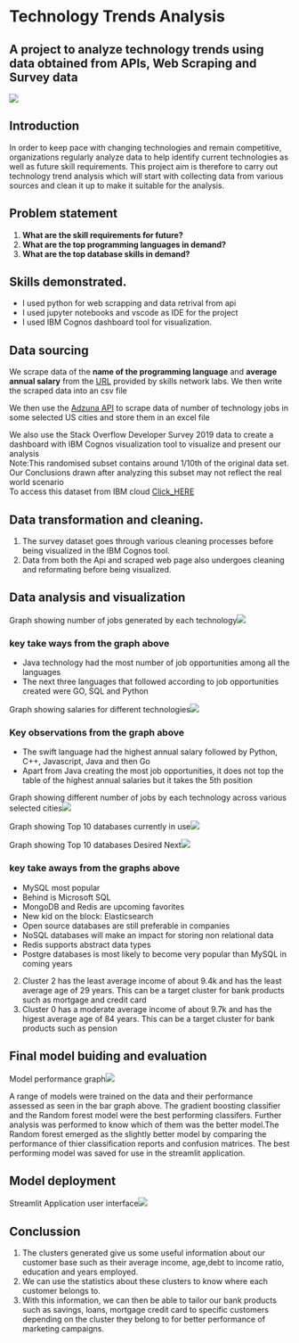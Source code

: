 # Technology Trends Analysis
## A project to analyze technology trends using data obtained from APIs, Web Scraping and Survey data
![](IMAGES/toptrendsjpg.jpg)
## Introduction
In order to keep pace with changing technologies and remain competitive, organizations regularly analyze data to help identify current technologies as well as future skill requirements.
This project aim is therefore to carry out technology trend analysis which will start with collecting data from various sources and  clean it up to make it suitable for the analysis.

##  Problem statement 
1. __What are the skill requirements for future?__
2. __What are the top programming languages in demand?__
3. __What are the top database skills in demand?__
 
 
## Skills demonstrated.
- I used python for web scrapping and data retrival from api
- I used jupyter notebooks and vscode as IDE for the project
- I used IBM Cognos dashboard tool for visualization.

## Data sourcing
We scrape data of  the **name of the programming language** and **average annual salary** from the <a href="https://cf-courses-data.s3.us.cloud-object-storage.appdomain.cloud/IBM-DA0321EN-SkillsNetwork/labs/datasets/Programming_Languages.html">URL</a>  provided by skills network labs. 
We then write the scraped data into an csv file

We then use the <a href="https://developer.adzuna.com/">Adzuna API</a> to scrape data of number of technology jobs in some selected US cities and store them in an excel file 

We also use the Stack Overflow Developer Survey 2019 data to create a dashboard with IBM Cognos visualization tool to visualize and present our analysis<br>
Note:This randomised subset contains around 1/10th of the original data set.<br> Our Conclusions drawn after analyzing this subset may not reflect the real world scenario<br>
To access this dataset from IBM cloud <a href="https://cf-courses-data.s3.us.cloud-object-storage.appdomain.cloud/IBM-DA0321EN-SkillsNetwork/LargeData/m1_survey_data.csv">Click_HERE</a>

## Data transformation and cleaning.
1.  The survey dataset goes through various cleaning processes before being visualized in the IBM Cognos tool.
2.  Data from both the Api and scraped web page also undergoes cleaning and reformating before being visualized.

## Data analysis and visualization
Graph showing number of jobs generated by each technology![](IMAGES/tech_jobs.png)
### key take ways from the graph above
- Java technology had the most number of job opportunities among all the languages
- The next three languages that followed according to job opportunities created were GO, SQL and Python

Graph showing salaries for different technologies![](IMAGES/salary_langauge.png)
### Key observations from the graph above
- The swift language had the highest annual salary followed by Python, C++, Javascript, Java and then Go
- Apart from Java creating the most job opportunities, it does not top the table of the highest annual salaries but it takes the 5th position

Graph showing different number of jobs by each technology across various selected cities![](IMAGES/job_lists.jpg)

Graph showing Top 10 databases  currently in use![](IMAGES/Top10DatabasesCurrent.jpg)

Graph showing Top 10 databases  Desired Next![](IMAGES/Top10DatabasesNext.jpg)
### key take aways from the graphs above
- MySQL most popular
- Behind is Microsoft SQL
- MongoDB and Redis are upcoming favorites
- New kid on the block: Elasticsearch
- Open source databases are still preferable in companies
- NoSQL databases will make an impact for storing non relational data
- Redis supports abstract data types
- Postgre databases is most likely to become very popular than MySQL in coming years





2. Cluster 2 has the least average income of about 9.4k and has the least average age of 29 years. This can be a target cluster for bank products such as mortgage and credit card
3. Cluster 0 has a moderate average income of about 9.7k and has the higest average age of 84 years. This can be a target cluster for bank products such as pension


## Final model buiding and evaluation
Model performance graph![](IMAGES/modal_image1.png)

A range of models were trained on the data and their performance assessed as seen in the bar graph above.
The gradient boosting classifier and the Random forest model were the best performing classifers.
Further analysis was performed to know which of them was the better model.The Random forest emerged as the slightly better model by comparing the performance of thier classification reports and confusion matrices. 
The best performing model was saved for use in the streamlit application.

## Model deployment
Streamlit Application user interface![](IMAGES/streamlitapp.jpg)

## Conclussion

1. The clusters generated give us some useful information about our customer base such as their average income,
   age,debt to income ratio, education and years employed. 
2. We can use the statistics about these clusters to know where each customer belongs to.
3. With this information, we can then be able to tailor our bank products such as savings, loans, mortgage
   credit card to specific customers depending on the cluster they belong to for better performance of marketing     campaigns.

